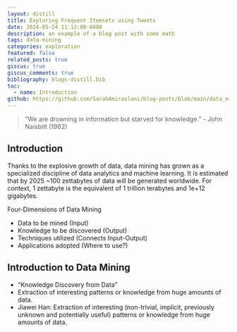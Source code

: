 ```yaml
---
layout: distill
title: Exploring Frequent Itemsets using Tweets
date: 2024-05-24 11:12:00-0400
description: an example of a blog post with some math
tags: data-mining
categories: exploration
featured: false
related_posts: true
giscus: true
giscus_comments: true
bibliography: blogs-distill.bib
toc:
  - name: Introduction
github: https://github.com/SarahAmiraslani/blog-posts/blob/main/data_mining/Mining_Frequent_Itemsets.ipynb
---
```


> “We are drowning in information but starved for knowledge.” - John Naisbitt (1982)

## Introduction

Thanks to the explosive growth of data, data mining has grown as a specialized discipline of data analytics and machine learning. It is estimated that by 2025 ~100 zettabytes of data will be
generated worldwide. For context, 1 zettabyte is the equivalent of 1 trillion terabytes and 1e+12 gigabytes.

Four-Dimensions of Data Mining

- Data to be mined (Input)
- Knowledge to be discovered (Output)
- Techniques utilized (Connects Input-Output)
- Applications adopted (Where to use?)

## Introduction to Data Mining

- “Knowledge Discovery from Data”
- Extraction of interesting patterns or knowledge from huge amounts of data.
- Jiawei Han: Extraction of interesting (non-trivial, implicit, previously unknown and potentially useful) patterns or knowledge from huge amounts of data.
